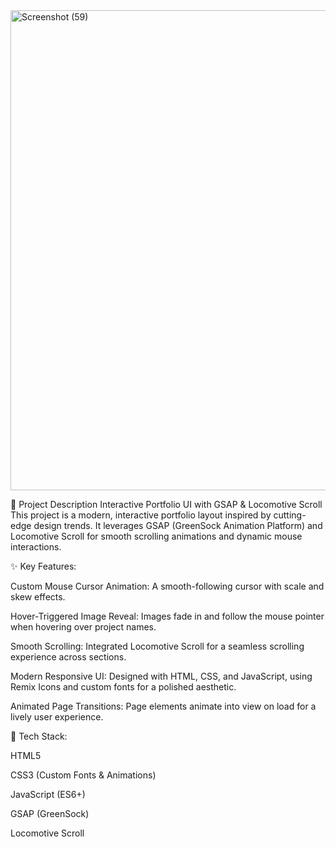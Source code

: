 <img width="1366" height="768" alt="Screenshot (59)" src="https://github.com/user-attachments/assets/b84b7d08-1a13-4ace-8e82-977e2a5eeb32" />

📝 Project Description
Interactive Portfolio UI with GSAP & Locomotive Scroll
This project is a modern, interactive portfolio layout inspired by cutting-edge design trends. It leverages GSAP (GreenSock Animation Platform) and Locomotive Scroll for smooth scrolling animations and dynamic mouse interactions.

✨ Key Features:

Custom Mouse Cursor Animation: A smooth-following cursor with scale and skew effects.

Hover-Triggered Image Reveal: Images fade in and follow the mouse pointer when hovering over project names.

Smooth Scrolling: Integrated Locomotive Scroll for a seamless scrolling experience across sections.

Modern Responsive UI: Designed with HTML, CSS, and JavaScript, using Remix Icons and custom fonts for a polished aesthetic.

Animated Page Transitions: Page elements animate into view on load for a lively user experience.

🎯 Tech Stack:

HTML5

CSS3 (Custom Fonts & Animations)

JavaScript (ES6+)

GSAP (GreenSock)

Locomotive Scroll
